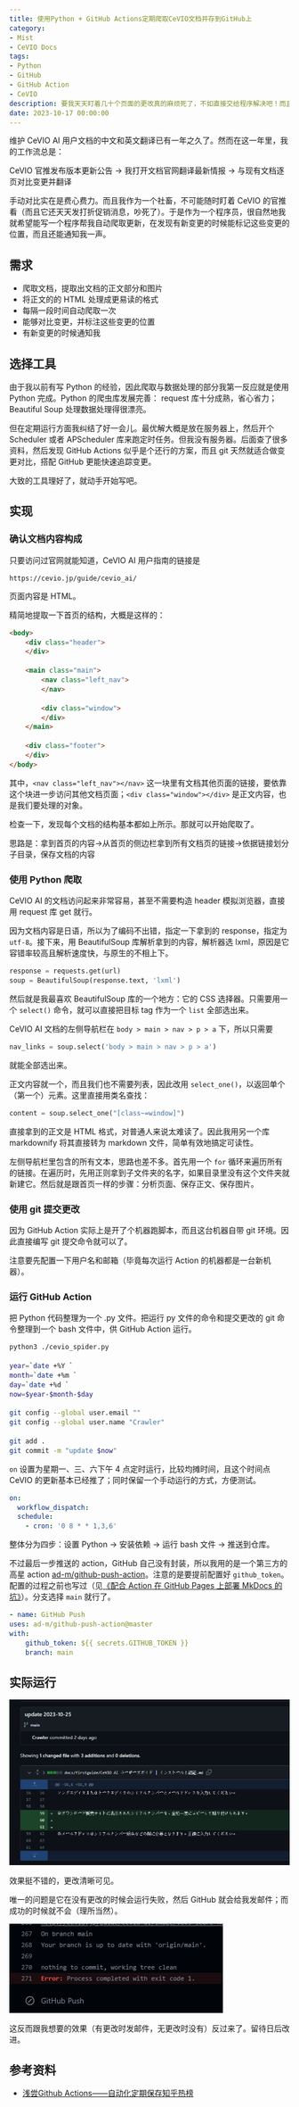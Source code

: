 ```yaml
---
title: 使用Python + GitHub Actions定期爬取CeVIO文档并存到GitHub上
category:
- Mist
- CeVIO Docs
tags:
- Python
- GitHub
- GitHub Action
- CeVIO
description: 要我天天盯着几十个页面的更改真的麻烦死了，不如直接交给程序解决吧！而且早就该这么做了。
date: 2023-10-17 00:00:00
---
```


维护 CeVIO AI 用户文档的中文和英文翻译已有一年之久了。然而在这一年里，我的工作流总是：

CeVIO 官推发布版本更新公告 -> 我打开文档官网翻译最新情报 -> 与现有文档逐页对比变更并翻译

手动对比实在是费心费力。而且我作为一个社畜，不可能随时盯着 CeVIO 的官推看（而且它还天天发打折促销消息，吵死了）。于是作为一个程序员，很自然地我就希望能写一个程序帮我自动爬取更新，在发现有新变更的时候能标记这些变更的位置，而且还能通知我一声。

## 需求

- 爬取文档，提取出文档的正文部分和图片
- 将正文的的 HTML 处理成更易读的格式
- 每隔一段时间自动爬取一次
- 能够对比变更，并标注这些变更的位置
- 有新变更的时候通知我

## 选择工具

由于我以前有写 Python 的经验，因此爬取与数据处理的部分我第一反应就是使用 Python 完成。Python 的爬虫库发展完善： request 库十分成熟，省心省力；Beautiful Soup 处理数据处理得很漂亮。

但在定期运行方面我纠结了好一会儿。最优解大概是放在服务器上，然后开个 Scheduler 或者 APScheduler 库来跑定时任务。但我没有服务器。后面查了很多资料，然后发现 GitHub Actions 似乎是个还行的方案，而且 git 天然就适合做变更对比，搭配 GitHub 更能快速追踪变更。

大致的工具理好了，就动手开始写吧。

## 实现

### 确认文档内容构成

只要访问过官网就能知道，CeVIO AI 用户指南的链接是

```plain
https://cevio.jp/guide/cevio_ai/
```

页面内容是 HTML。

精简地提取一下首页的结构，大概是这样的：

```html
<body>
    <div class="header">
    </div>

    <main class="main">
        <nav class="left_nav">
        </nav>

        <div class="window">
        </div>
    </main>

    <div class="footer">
    </div>
</body>
```

其中，`<nav class="left_nav"></nav>` 这一块里有文档其他页面的链接，要依靠这个块进一步访问其他文档页面；`<div class="window"></div>` 是正文内容，也是我们要处理的对象。

检查一下，发现每个文档的结构基本都如上所示。那就可以开始爬取了。

思路是：拿到首页的内容->从首页的侧边栏拿到所有文档页的链接->依据链接划分子目录，保存文档的内容

### 使用 Python 爬取

CeVIO AI 的文档访问起来非常容易，甚至不需要构造 header 模拟浏览器，直接用 request 库 get 就行。

因为文档内容是日语，所以为了编码不出错，指定一下拿到的 response，指定为 `utf-8`。接下来，用 BeautifulSoup 库解析拿到的内容，解析器选 lxml，原因是它容错率较高且解析速度快，与原生的不相上下。

```python
response = requests.get(url)
soup = BeautifulSoup(response.text, 'lxml')
```

然后就是我最喜欢 BeautifulSoup 库的一个地方：它的 CSS 选择器。只需要用一个 `select()` 命令，就可以直接把目标 tag 作为一个 `list` 全部选出来。

CeVIO AI 文档的左侧导航栏在 `body > main > nav > p > a` 下，所以只需要

```python
nav_links = soup.select('body > main > nav > p > a')
```

就能全部选出来。

正文内容就一个，而且我们也不需要列表，因此改用 `select_one()`，以返回单个（第一个）元素。这里直接用类名查找：

```python
content = soup.select_one("[class~=window]")
```

直接拿到的正文是 HTML 格式，对普通人来说太难读了。因此我用另一个库 markdownify 将其直接转为 markdown 文件，简单有效地搞定可读性。

左侧导航栏里包含的所有文本，思路也差不多。首先用一个 `for` 循环来遍历所有的链接。在遍历时，先用正则拿到子文件夹的名字，如果目录里没有这个文件夹就新建它。然后就是跟首页一样的步骤：分析页面、保存正文、保存图片。

### 使用 git 提交更改

因为 GitHub Action 实际上是开了个机器跑脚本，而且这台机器自带 git 环境。因此直接编写 git 提交命令就可以了。

注意要先配置一下用户名和邮箱（毕竟每次运行 Action 的机器都是一台新机器）。

### 运行 GitHub Action

把 Python 代码整理为一个 .py 文件。把运行 py 文件的命令和提交更改的 git 命令整理到一个 bash 文件中，供 GitHub Action 运行。

```bash
python3 ./cevio_spider.py

year=`date +%Y `
month=`date +%m `
day=`date +%d `
now=$year-$month-$day

git config --global user.email ""
git config --global user.name "Crawler"

git add .
git commit -m "update $now"
```

`on` 设置为星期一、三、六下午 4 点定时运行，比较均摊时间，且这个时间点 CeVIO 的更新基本已经推了；同时保留一个手动运行的方式，方便测试。

```yml
on: 
  workflow_dispatch:
  schedule:
    - cron: '0 8 * * 1,3,6'
```

整体分为四步：设置 Python → 安装依赖 → 运行 bash 文件 → 推送到仓库。

不过最后一步推送的 action，GitHub 自己没有封装，所以我用的是一个第三方的高星 action [ad-m/github-push-action](https://github.com/ad-m/github-push-action)。注意的是要提前配置好 `github_token`。配置的过程之前也写过（见[《配合 Action 在 GitHub Pages 上部署 MkDocs 的坑》](/Berksey/deploy-mkdocs)）。分支选择 `main` 就行了。

```yml
- name: GitHub Push
uses: ad-m/github-push-action@master
with: 
    github_token: ${{ secrets.GITHUB_TOKEN }}
    branch: main
```

## 实际运行

[![运行效果](/source/_posts/Mist/save-cevio-docs-with-python-and-github-action/Snipaste_2023-10-27_17-38-34.png)](Snipaste_2023-10-27_17-38-34.png)

效果挺不错的，更改清晰可见。

唯一的问题是它在没有更改的时候会运行失败，然后 GitHub 就会给我发邮件；而成功的时候就不会（理所当然）。

![运行失败时的 action](save-cevio-docs-with-python-and-github-action/Snipaste_2023-10-27_17-40-02.png)

这反而跟我想要的效果（有更改时发邮件，无更改时没有）反过来了。留待日后改进。

## 参考资料

- [浅尝Github Actions——自动化定期保存知乎热榜](https://zhuanlan.zhihu.com/p/463667802)